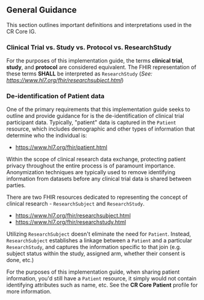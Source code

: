 ## General Guidance

This section outlines important definitions and interpretations used in the CR Core IG.

### **Clinical Trial** vs. **Study** vs. **Protocol** vs. **ResearchStudy**
For the purposes of this implementation guide, the terms **clinical trial**, **study**, and **protocol** are considered equivalent. The FHIR representation of these terms **SHALL** be interpreted as ``ResearchStudy`` (*See: https://www.hl7.org/fhir/researchsubject.html*)

### De-identification of Patient data
One of the primary requirements that this implementation guide seeks to outline and provide guidance for is the de-identification of clinical trial participant data. Typically, "patient" data is captured in the ``Patient`` resource, which includes demographic and other types of information that determine who the individual is:

- https://www.hl7.org/fhir/patient.html

Within the scope of clinical research data exchange, protecting patient privacy throughout the entire process is of paramount importance. Anonymization techniques are typically used to remove identifying information from datasets before any clinical trial data is shared between parties. 

There are two FHIR resources dedicated to representing the concept of clinical research - ``ResearchSubject`` and ``ResearchStudy``. 

- https://www.hl7.org/fhir/researchsubject.html
- https://www.hl7.org/fhir/researchstudy.html


Utilizing ``ResearchSubject`` doesn't eliminate the need for ``Patient``. Instead, ``ResearchSubject`` establishes a linkage between a ``Patient`` and a particular ``ResearchStudy``, and captures the information specific to that join (e.g. subject status within the study, assigned arm, whether their consent is done, etc.)

For the purposes of this implementation guide, when sharing patient information, you'd still have a ``Patient`` resource, it simply would not contain identifying attributes such as name, etc. See the **CR Core Patient** profile for more information.

